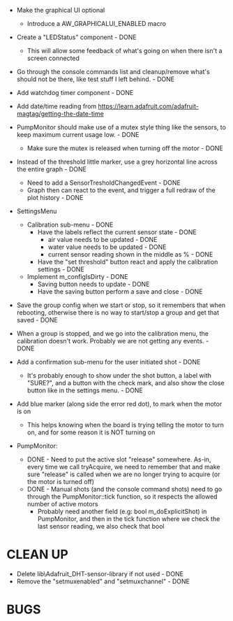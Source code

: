 
* Make the graphical UI optional
	* Introduce a AW_GRAPHICALUI_ENABLED macro

* Create a "LEDStatus" component - DONE
	* This will allow some feedback of what's going on when there isn't a screen connected

* Go through the console commands list and cleanup/remove what's should not be there, like test stuff I left behind. - DONE

* Add watchdog timer component - DONE

* Add date/time reading from https://learn.adafruit.com/adafruit-magtag/getting-the-date-time

* PumpMonitor should make use of a mutex style thing like the sensors, to keep maximum current usage low. - DONE
	* Make sure the mutex is released when turning off the motor - DONE

* Instead of the threshold little marker, use a grey horizontal line across the entire graph - DONE
	* Need to add a SensorTresholdChangedEvent - DONE
	* Graph then can react to the event, and trigger a full redraw of the plot history - DONE


* SettingsMenu
	* Calibration sub-menu - DONE
		* Have the labels reflect the current sensor state - DONE
			* air value needs to be updated - DONE
			* water value needs to be updated - DONE
			* current sensor reading shown in the middle as % - DONE
		* Have the "set threshold" button react and apply the calibration settings - DONE
	* Implement m_configIsDirty - DONE
		* Saving button needs to update - DONE
		* Have the saving button perform a save and close - DONE

* Save the group config when we start or stop, so it remembers that when rebooting, otherwise there is no way to start/stop a group and get that saved - DONE
* When a group is stopped, and we go into the calibration menu, the calibration doesn't work. Probably we are not getting any events. - DONE

* Add a confirmation sub-menu for the user initiated shot - DONE
	* It's probably enough to show under the shot button, a label with "SURE?", and a button with the check mark, and also show the close button like in the settings menu. - DONE
* Add blue marker (along side the error red dot), to mark when the motor is on
	* This helps knowing when the board is trying telling the motor to turn on, and for some reason it is NOT turning on


* PumpMonitor:
	* DONE - Need to put the active slot "release" somewhere. As-in, every time we call tryAcquire, we need to remember that and make sure "release" is called when we are no longer trying to acquire (or the motor is turned off)
	* DONE - Manual shots (and the console command shots) need to go through the PumpMonitor::tick function, so it respects the allowed number of active motors
		* Probably need another field (e.g: bool m_doExplicitShot) in PumpMonitor, and then in the tick function where we check the last sensor reading, we also check that bool


CLEAN UP
========

* Delete lib\Adafruit_DHT-sensor-library if not used - DONE
* Remove the "setmuxenabled" and "setmuxchannel" - DONE


BUGS
====
